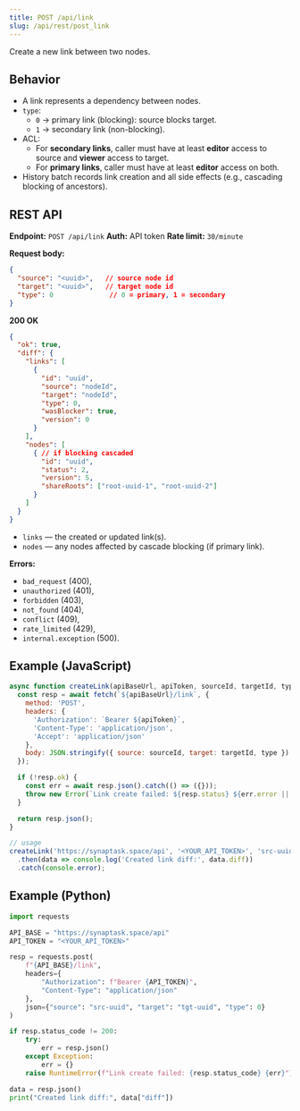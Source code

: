 ```yaml
---
title: POST /api/link
slug: /api/rest/post_link
---
```


Create a new link between two nodes.

## Behavior

* A link represents a dependency between nodes.
* `type`:
  * `0` → primary link (blocking): source blocks target.
  * `1` → secondary link (non-blocking).
* ACL:
  * For **secondary links**, caller must have at least **editor** access to source and **viewer** access to target.
  * For **primary links**, caller must have at least **editor** access on both.
* History batch records link creation and all side effects (e.g., cascading blocking of ancestors).

## REST API

**Endpoint:** `POST /api/link`
**Auth:** API token
**Rate limit:** `30/minute`

**Request body:**

```json
{
  "source": "<uuid>",   // source node id
  "target": "<uuid>",   // target node id
  "type": 0              // 0 = primary, 1 = secondary
}
```

**200 OK**

```json
{
  "ok": true,
  "diff": {
    "links": [
      {
        "id": "uuid",
        "source": "nodeId",
        "target": "nodeId",
        "type": 0,
        "wasBlocker": true,
        "version": 0
      }
    ],
    "nodes": [
      { // if blocking cascaded
        "id": "uuid",
        "status": 2,
        "version": 5,
        "shareRoots": ["root-uuid-1", "root-uuid-2"]
      }
    ]
  }
}
```
* `links` — the created or updated link(s).
* `nodes` — any nodes affected by cascade blocking (if primary link).

**Errors:** 
* `bad_request` (400),
* `unauthorized` (401),
* `forbidden` (403),
* `not_found` (404),
* `conflict` (409),
* `rate_limited` (429),
* `internal.exception` (500).

## Example (JavaScript)

```js
async function createLink(apiBaseUrl, apiToken, sourceId, targetId, type = 0) {
  const resp = await fetch(`${apiBaseUrl}/link`, {
    method: 'POST',
    headers: {
      'Authorization': `Bearer ${apiToken}`,
      'Content-Type': 'application/json',
      'Accept': 'application/json'
    },
    body: JSON.stringify({ source: sourceId, target: targetId, type })
  });

  if (!resp.ok) {
    const err = await resp.json().catch(() => ({}));
    throw new Error(`Link create failed: ${resp.status} ${err.error || ''}`);
  }

  return resp.json();
}

// usage
createLink('https://synaptask.space/api', '<YOUR_API_TOKEN>', 'src-uuid', 'tgt-uuid', 0)
  .then(data => console.log('Created link diff:', data.diff))
  .catch(console.error);
```

## Example (Python)

```python
import requests

API_BASE = "https://synaptask.space/api"
API_TOKEN = "<YOUR_API_TOKEN>"

resp = requests.post(
    f"{API_BASE}/link",
    headers={
        "Authorization": f"Bearer {API_TOKEN}",
        "Content-Type": "application/json"
    },
    json={"source": "src-uuid", "target": "tgt-uuid", "type": 0}
)

if resp.status_code != 200:
    try:
        err = resp.json()
    except Exception:
        err = {}
    raise RuntimeError(f"Link create failed: {resp.status_code} {err}")

data = resp.json()
print("Created link diff:", data["diff"])
```
